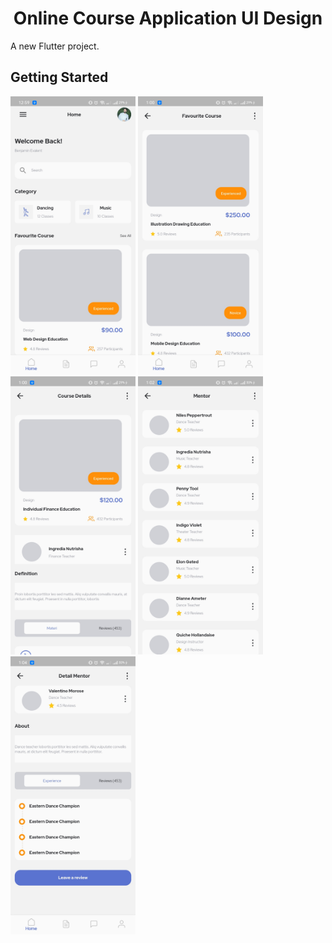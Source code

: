 <h1 align='center'>Online Course Application UI Design</h1>
A new Flutter project.

## Getting Started

<p align='left'>
<img src="screenshots/HomesScreen.jpeg" alt='Home Screen image' width='200' />
<img src="screenshots/FavouriteCourses.jpeg" alt='Home Screen image' width='200' />
<br>
<img src="screenshots/CourseDetail.jpeg" alt='Home Screen image' width='200' />
<img src="screenshots/MentorScreen.jpeg" alt='Home Screen image' width='200' />
<br>
<img src="screenshots/MentorDetails.jpeg" alt='Home Screen image' width='200' />
  </p>